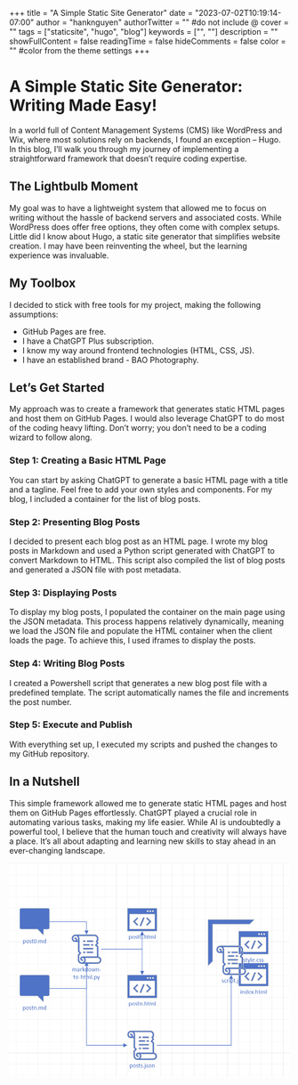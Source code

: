 +++
title = "A Simple Static Site Generator"
date = "2023-07-02T10:19:14-07:00"
author = "hanknguyen"
authorTwitter = "" #do not include @
cover = ""
tags = ["staticsite", "hugo", "blog"]
keywords = ["", ""]
description = ""
showFullContent = false
readingTime = false
hideComments = false
color = "" #color from the theme settings
+++


# A Simple Static Site Generator: Writing Made Easy!

In a world full of Content Management Systems (CMS) like WordPress and Wix, where most solutions rely on backends, I found an exception – Hugo. In this blog, I’ll walk you through my journey of implementing a straightforward framework that doesn’t require coding expertise.

## The Lightbulb Moment

My goal was to have a lightweight system that allowed me to focus on writing without the hassle of backend servers and associated costs. While WordPress does offer free options, they often come with complex setups. Little did I know about Hugo, a static site generator that simplifies website creation. I may have been reinventing the wheel, but the learning experience was invaluable.

## My Toolbox

I decided to stick with free tools for my project, making the following assumptions:

- GitHub Pages are free.
- I have a ChatGPT Plus subscription.
- I know my way around frontend technologies (HTML, CSS, JS).
- I have an established brand - BAO Photography.

## Let’s Get Started

My approach was to create a framework that generates static HTML pages and host them on GitHub Pages. I would also leverage ChatGPT to do most of the coding heavy lifting. Don’t worry; you don’t need to be a coding wizard to follow along.

### Step 1: Creating a Basic HTML Page

You can start by asking ChatGPT to generate a basic HTML page with a title and a tagline. Feel free to add your own styles and components. For my blog, I included a container for the list of blog posts.

### Step 2: Presenting Blog Posts

I decided to present each blog post as an HTML page. I wrote my blog posts in Markdown and used a Python script generated with ChatGPT to convert Markdown to HTML. This script also compiled the list of blog posts and generated a JSON file with post metadata.

### Step 3: Displaying Posts

To display my blog posts, I populated the container on the main page using the JSON metadata. This process happens relatively dynamically, meaning we load the JSON file and populate the HTML container when the client loads the page. To achieve this, I used iframes to display the posts.

### Step 4: Writing Blog Posts

I created a Powershell script that generates a new blog post file with a predefined template. The script automatically names the file and increments the post number.

### Step 5: Execute and Publish

With everything set up, I executed my scripts and pushed the changes to my GitHub repository.

## In a Nutshell

This simple framework allowed me to generate static HTML pages and host them on GitHub Pages effortlessly. ChatGPT played a crucial role in automating various tasks, making my life easier. While AI is undoubtedly a powerful tool, I believe that the human touch and creativity will always have a place. It’s all about adapting and learning new skills to stay ahead in an ever-changing landscape.

![Static site generator diagram](imgs/static-site-generator-diagram.png)